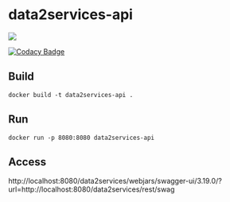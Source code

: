 # data2services-api

<img src="https://travis-ci.org/nunogit/data2services.svg?branch=master"/>

[![Codacy Badge](https://api.codacy.com/project/badge/Grade/d2894976f0d44fecb591fe898070dd46)](https://app.codacy.com/app/nunogit/data2services?utm_source=github.com&utm_medium=referral&utm_content=nunogit/data2services&utm_campaign=Badge_Grade_Dashboard)

## Build

```shell
docker build -t data2services-api .
```

## Run

```shell
docker run -p 8080:8080 data2services-api
```

## Access

http://localhost:8080/data2services/webjars/swagger-ui/3.19.0/?url=http://localhost:8080/data2services/rest/swag

